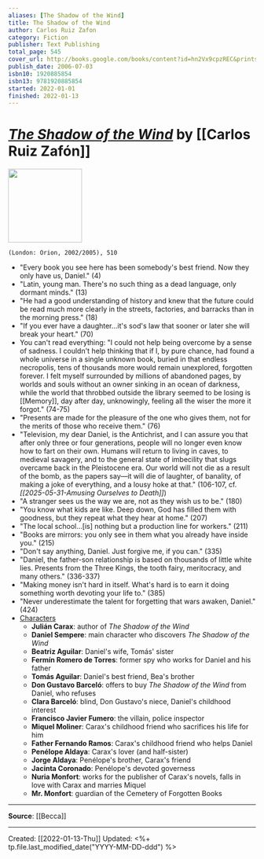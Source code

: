 ```yaml
---
aliases: [The Shadow of the Wind]
title: The Shadow of the Wind
author: Carlos Ruiz Zafon
category: Fiction
publisher: Text Publishing
total_page: 545
cover_url: http://books.google.com/books/content?id=hn2Vx9cpzREC&printsec=frontcover&img=1&zoom=1&source=gbs_api
publish_date: 2006-07-03
isbn10: 1920885854
isbn13: 9781920885854
started: 2022-01-01
finished: 2022-01-13
---
```

# [*The Shadow of the Wind*](https://www.orionbooks.co.uk/titles/carlos-ruiz-zafon/the-shadow-of-the-wind/9780297857136/) by [[Carlos Ruiz Zafón]]

<img src="https://www.orionbooks.co.uk/wp-content/uploads/2018/07/hbg-title-9780297857136-63.jpg?fit=440%2C675" width=150>

`(London: Orion, 2002/2005), 510`


- "Every book you see here has been somebody's best friend. Now they only have us, Daniel." (4)
- "Latin, young man. There's no such thing as a dead language, only dormant minds." (13)
- "He had a good understanding of history and knew that the future could be read much more clearly in the streets, factories, and barracks than in the morning press." (18)
- "If you ever have a daughter...it's sod's law that sooner or later she will break your heart." (70)
- You can't read everything: "I could not help being overcome by a sense of sadness. I couldn't help thinking that if I, by pure chance, had found a whole universe in a single unknown book, buried in that endless necropolis, tens of thousands more would remain unexplored, forgotten forever. I felt myself surrounded by millions of abandoned pages, by worlds and souls without an owner sinking in an ocean of darkness, while the world that throbbed outside the library seemed to be losing is [[Memory]], day after day, unknowingly, feeling all the wiser the more it forgot." (74-75)
- "Presents are made for the pleasure of the one who gives them, not for the merits of those who receive them." (76)
- "Television, my dear Daniel, is the Antichrist, and I can assure you that after only three or four generations, people will no longer even know how to fart on their own. Humans will return to living in caves, to medieval savagery, and to the general state of imbecility that slugs overcame back in the Pleistocene era. Our world will not die as a result of the bomb, as the papers say—it will die of laughter, of banality, of making a joke of everything, and a lousy hoke at that." (106-107, cf. *[[2025-05-31-Amusing Ourselves to Death]]*)
- "A stranger sees us the way we are, not as they wish us to be." (180)
- "You know what kids are like. Deep down, God has filled them with goodness, but they repeat what they hear at home." (207)
- "The local school...[is] nothing but a production line for workers." (211)
- "Books are mirrors: you only see in them what you already have inside you." (215)
- "Don't say anything, Daniel. Just forgive me, if you can." (335)
- "Daniel, the father-son relationship is based on thousands of little white lies. Presents from the Three Kings, the tooth fairy, meritocracy, and many others." (336-337)
- "Making money isn't hard in itself. What's hard is to earn it doing something worth devoting your life to." (385)
- "Never underestimate the talent for forgetting that wars awaken, Daniel." (424)
- [Characters](https://en.wikipedia.org/wiki/The_Shadow_of_the_Wind#Characters)
	- **Julián Carax**: author of *The Shadow of the Wind*
	- **Daniel Sempere**: main character who discovers *The Shadow of the Wind*
	- **Beatriz Aguilar**: Daniel's wife, Tomás' sister
	- **Fermín Romero de Torres**: former spy who works for Daniel and his father
	- **Tomás Aguilar**: Daniel's best friend, Bea's brother
	- **Don Gustavo Barceló**: offers to buy *The Shadow of the Wind* from Daniel, who refuses
	- **Clara Barceló**: blind, Don Gustavo's niece, Daniel's childhood interest
	- **Francisco Javier Fumero**: the villain, police inspector
	- **Miquel Moliner**: Carax's childhood friend who sacrifices his life for him
	- **Father Fernando Ramos**: Carax's childhood friend who helps Daniel
	- **Penélope Aldaya**: Carax's lover (and half-sister)
	- **Jorge Aldaya**: Penélope's brother, Carax's friend
	- **Jacinta Coronado**: Penélope's devoted governess
	- **Nuria Monfort**: works for the publisher of Carax's novels, falls in love with Carax and marries Miquel
	- **Mr. Monfort**: guardian of the Cemetery of Forgotten Books


--- 
**Source**: [[Becca]]


---
Created: [[2022-01-13-Thu]]
Updated: <%+ tp.file.last_modified_date("YYYY-MM-DD-ddd") %>
